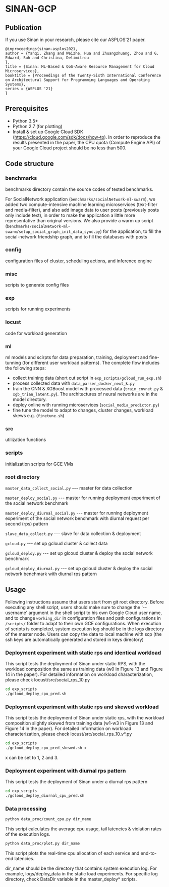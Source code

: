 # SINAN-GCP

## Publication
If you use Sinan in your research, please cite our ASPLOS'21 paper.
```
@inproceedings{sinan-asplos2021,
author = {Yanqi, Zhang and Weizhe, Hua and Zhuangzhuang, Zhou and G. Edward, Suh and Christina, Delimitrou
},
title = {Sinan: ML-Based & QoS-Aware Resource Management for Cloud Microservices},
booktitle = {Proceedings of the Twenty-Sixth International Conference on Architectural Support for Programming Languages and Operating Systems},
series = {ASPLOS '21}
}
```

## Prerequisites
- Python 3.5+
- Python 2.7 (for plotting)
- Install & set up Google Cloud SDK (https://cloud.google.com/sdk/docs/how-to). In order to reproduce the results presented in the paper, the CPU quota (Compute Engine API) of your Google Cloud project should be no less than 500.

## Code structure
### benchmarks 
benchmarks directory contain the source codes of tested benchmarks. 

For SocialNetwork application (`benchmarks/socialNetwork-ml-swarm`), we added two compute-intensive machine learning microservices (text-filter and media-filter), and also add image data to user posts (previously posts only include text), in order to make the application a little more representative than original versions. We also provide a warm up script (`benchmarks/socialNetwork-ml-swarm/setup_social_graph_init_data_sync.py`) for the application, to fill the social-network friendship graph, and to fill the databases with posts

### config
configuration files of cluster, scheduling actions, and inference engine

### misc
scripts to generate config files

### exp
scripts for running experiments

### locust
code for workload generation

### ml
ml models and scirpts for data preparation, training, deployment and fine-tunning (for different user workload patterns). The complete flow includes the following steps: 
- collect training data (short cut script in `exp_scripts/gcloud_run_exp.sh`)
- process collected data with `data_parser_docker_next_k.py`
- train the CNN & XGBoost model with processed data (`train_cnvnet.py` & `xgb_trian_latent.py`). The architectures of neural networks are in the model directory.
- deploy online with running microservices (`social_media_predictor.py`)
- fine tune the model to adapt to changes, cluster changes, workload skews e.g. (`finetune.sh`)

### src
utilization functions

### scripts
initialization scripts for GCE VMs

### root directory
`master_data_collect_social.py`  --- master for data collection

`master_deploy_social.py`  --- master for running deployment experiment of the social network benchmark

`master_deploy_diurnal_social.py` --- master for running deployment experiment of the social network benchmark with diurnal request per second (rps) pattern

`slave_data_collect.py` --- slave for data collection & deployment

`gcloud.py` --- set up gcloud cluster & collect data

`gcloud_deploy.py` --- set up glcoud cluster & deploy the social network benchmark

`gcloud_deploy_diurnal.py` --- set up gcloud cluster & deploy the social network benchmark with diurnal rps pattern

## Usage
Following instructions assume that users start from git root directory. Before executing any shell script, users should make sure to change the '--username' argument in the shell script to his own Google Cloud user name, and to change `working_dir` in configuration files and path configurations in `/scripts/` folder to adapt to their own GCE configurations. When execution of scripts is completed, system execution log should be in the logs directory of the master node. Users can copy the data to local machine with scp (the ssh keys are automatically generated and stored in keys directory)

### Deployment experiment with static rps and identical workload
This script tests the deployment of Sinan under static RPS, with the workload composition the same as training data (w0 in Figure 13 and Figure 14 in the paper). For detailed information on workload characterization, please check locust/src/social_rps_10.py
```bash
cd exp_scripts
./gcloud_deploy_cpu_pred.sh
```

### Deployment experiment with static rps and skewed workload
This script tests the deployment of Sinan under static rps, with the workload composition slightly skewed from training data (w1-w3 in Figure 13 and Figure 14 in the paper). For detailed information on workload characterization, please check locust/src/social_rps_10_v*.py
```bash
cd exp_scripts
./gcloud_deploy_cpu_pred_skewed.sh x
```
x can be set to 1, 2 and 3.

### Deployment experiment with diurnal rps pattern
This script tests the deployment of Sinan under a diurnal rps pattern
```bash
cd exp_scripts
./gcloud_deploy_diurnal_cpu_pred.sh
```

### Data processing
```bash
python data_proc/count_cpu.py dir_name
```
This script calculates the average cpu usage, tail latencies & violation rates of the execution logs.

```bash
python data_proc/plot.py dir_name
```
This script plots the real-time cpu allocation of each service and end-to-end latencies. 

dir_name should be the directory that contains system execution log. For example, logs/deploy_data in the static load experiments. For specific log directory, check DataDir variable in the master_deploy* scripts.
